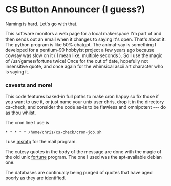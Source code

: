 # CS Button Announcer (I guess?)

Naming is hard. Let's go with that.

This software monitors a web page for a local makerspace I'm part of and then sends out an email when it changes to saying it's open. That's about it.
The python program is like 50% chatgpt. The animal-say is something I developed for a pentium-90 hobbyist project a few years ago because cowsay was slow on it ( I mean like, multiple seconds ). So I use the magic of /usr/games/fortune twice! Once for the out of date, hopefully not insensitive quote, and once again for the whimsical ascii art character who is saying it.

### caveats and more!

This code features baked-in full paths to make cron happy so fix those if you want to use it, or just name your unix user chris, drop it in the directory cs-check, and consider the code as-is to be flawless and omnipotent --- do as thou whilst.

The cron line I use is
```
* * * * * /home/chris/cs-check/cron-job.sh
```

I use [msmtp](https://marlam.de/msmtp/) for the mail program. 

The cutesy quotes in the body of the message are done with the magic of the old unix [fortune](https://en.wikipedia.org/wiki/Fortune_(Unix)) program. The one I used was the apt-available debian one.

The databases are continually being purged of quotes that have aged poorly as they are identified.
